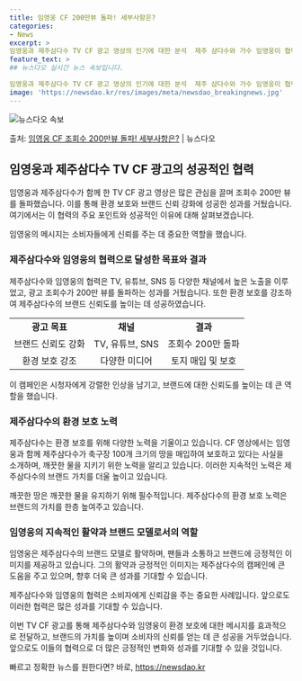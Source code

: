 ```yaml
---
title: 임영웅 CF 200만뷰 돌파! 세부사항은?
categories:
- News
excerpt: >
임영웅과 제주삼다수 TV CF 광고 영상의 인기에 대한 분석  제주 삼다수와 가수 임영웅이 협력한 TV CF…
feature_text: >
## 뉴스다오 실시간 뉴스 속보입니다.

임영웅과 제주삼다수 TV CF 광고 영상의 인기에 대한 분석  제주 삼다수와 가수 임영웅이 협력한 TV CF…
image: 'https://newsdao.kr/res/images/meta/newsdao_breakingnews.jpg'
---
```


![뉴스다오 속보](https://newsdao.kr/res/images/meta/newsdao_breakingnews.jpg)

<p>출처: <a href="https://newsdao.kr/4612" rel="dofollow">임영웅 CF 조회수 200만뷰 돌파! 세부사항은?</a> | 뉴스다오</p>

<h2 data-ke-size="size26">임영웅과 제주삼다수 TV CF 광고의 성공적인 협력</h2>
임영웅과 제주삼다수가 함께 한 TV CF 광고 영상은 많은 관심을 끌며 조회수 200만 뷰를 돌파했습니다. 이를 통해 환경 보호와 브랜드 신뢰 강화에 성공한 성과를 거뒀습니다. 여기에서는 이 협력의 주요 포인트와 성공적인 이유에 대해 살펴보겠습니다.

<p data-ke-size="size16">임영웅의 메시지는 소비자들에게 신뢰를 주는 데 중요한 역할을 했습니다.</p>


<h3>제주삼다수와 임영웅의 협력으로 달성한 목표와 결과</h3>
제주삼다수와 임영웅의 협력은 TV, 유튜브, SNS 등 다양한 채널에서 높은 노출을 이루었고, 광고 조회수가 200만 뷰를 돌파하는 성과를 거뒀습니다. 또한 환경 보호를 강조하여 제주삼다수의 브랜드 신뢰도를 높이는 데 성공하였습니다.

<table>
	<tr>
		<td style="text-align: center; height: 17px;"><b>광고 목표</b></td>
		<td style="text-align: center; height: 17px;"><b>채널</b></td>
		<td style="text-align: center; height: 17px;"><b>결과</b></td>
	</tr>
	<tr>
		<td style="text-align: center; height: 17px;">브랜드 신뢰도 강화</td>
		<td style="text-align: center; height: 17px;">TV, 유튜브, SNS</td>
		<td style="text-align: center; height: 17px;">조회수 200만 돌파</td>
	</tr>
	<tr>
		<td style="text-align: center; height: 17px;">환경 보호 강조</td>
		<td style="text-align: center; height: 17px;">다양한 미디어</td>
		<td style="text-align: center; height: 17px;">토지 매입 및 보호</td>
	</tr>
</table>

<p data-ke-size="size16">이 캠페인은 시청자에게 강렬한 인상을 남기고, 브랜드에 대한 신뢰도를 높이는 데 큰 역할을 했습니다.</p>

<h3>제주삼다수의 환경 보호 노력</h3>
제주삼다수는 환경 보호를 위해 다양한 노력을 기울이고 있습니다. CF 영상에서는 임영웅과 함께 제주삼다수가 축구장 100개 크기의 땅을 매입하여 보호하고 있다는 사실을 소개하며, 깨끗한 물을 지키기 위한 노력을 알리고 있습니다. 이러한 지속적인 노력은 제주삼다수의 브랜드 가치를 더울 높이고 있습니다.

<p data-ke-size="size16">깨끗한 땅은 깨끗한 물을 유지하기 위해 필수적입니다. 제주삼다수의 환경 보호 노력은 브랜드의 가치를 한층 높여주고 있습니다.</p>

<h3>임영웅의 지속적인 활약과 브랜드 모델로서의 역할</h3>
임영웅은 제주삼다수의 브랜드 모델로 활약하며, 팬들과 소통하고 브랜드에 긍정적인 이미지를 제공하고 있습니다. 그의 활약과 긍정적인 이미지는 제주삼다수의 캠페인에 큰 도움을 주고 있으며, 향후 더욱 큰 성과를 기대할 수 있습니다.

<p data-ke-size="size16">제주삼다수와 임영웅의 협력은 소비자에게 신뢰감을 주는 중요한 사례입니다. 앞으로도 이러한 협력은 많은 성과를 기대할 수 있습니다.</p>

이번 TV CF 광고를 통해 제주삼다수와 임영웅이 환경 보호에 대한 메시지를 효과적으로 전달하고, 브랜드의 가치를 높이며 소비자의 신뢰를 얻는 데 큰 성공을 거두었습니다. 앞으로도 이들의 협력으로 더 많은 긍정적인 변화와 성과를 기대할 수 있을 것입니다. 

빠르고 정확한 뉴스를 원한다면? 바로, <a href="https://newsdao.kr" rel="dofollow">https://newsdao.kr</a>


    
